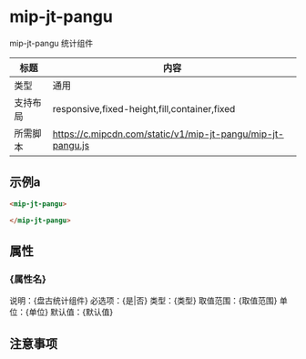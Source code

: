 # mip-jt-pangu

mip-jt-pangu 统计组件

标题|内容
----|----
类型|通用
支持布局|responsive,fixed-height,fill,container,fixed
所需脚本|https://c.mipcdn.com/static/v1/mip-jt-pangu/mip-jt-pangu.js

## 示例a

```html
<mip-jt-pangu>

</mip-jt-pangu>
```

## 属性

### {属性名}

说明：{盘古统计组件}
必选项：{是|否}
类型：{类型}
取值范围：{取值范围}
单位：{单位}
默认值：{默认值}

## 注意事项

